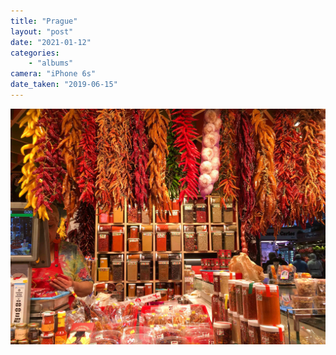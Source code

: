 ```yaml
---
title: "Prague"
layout: "post" 
date: "2021-01-12"
categories: 
    - "albums"
camera: "iPhone 6s"
date_taken: "2019-06-15"
---
```


![prague](/images/barcelona.jpg)